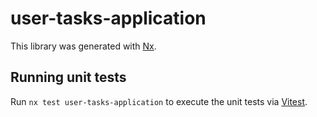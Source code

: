 # user-tasks-application

This library was generated with [Nx](https://nx.dev).

## Running unit tests

Run `nx test user-tasks-application` to execute the unit tests via [Vitest](https://vitest.dev/).
